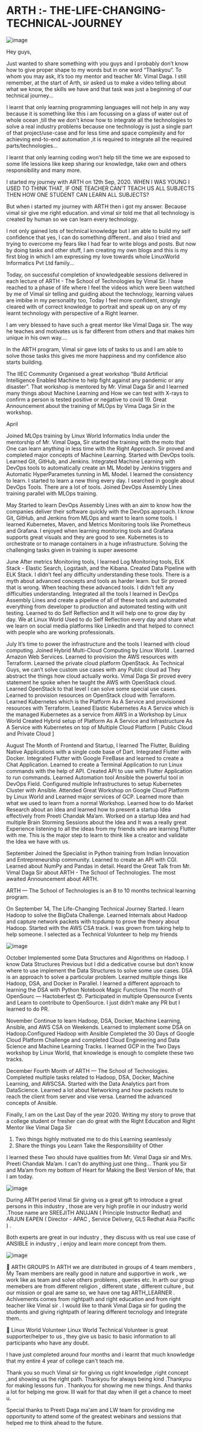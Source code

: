 # ARTH :- THE-LIFE-CHANGING-TECHNICAL-JOURNEY
![image](https://user-images.githubusercontent.com/61896468/103741848-d43e6800-501f-11eb-99b3-376d135e20f1.png)

Hey guys,

Just wanted to share something with you guys and I probably don’t know how to give proper shape to my words but in one word “Thankyou“. To whom you may ask, it’s too my mentor and teacher Mr. Vimal Daga. I still remember, at the start of Arth, sir asked us to make a video telling about what we know, the skills we have and that task was just a beginning of our technical journey...

I learnt that only learning programming languages will not help in any way because it is something like this i am focussing on a glass of water out of whole ocean ,till the we don't know how to integrate all the technologies to solve a real industry problems because one technology is just a single part of that project/use-case and for less time and space complexity and for achieving end-to-end automation ,it is required to integrate all the required parts/technologies...

I learnt that only learning coding won't help till the time we are exposed to some life lessions like keep sharing our knowledge, take own and others responsibility and many more.

I started my journey with ARTH on 12th Sep, 2020. WHEN I WAS YOUNG I USED TO THINK THAT, IF ONE TEACHER CAN’T TEACH US ALL SUBJECTS THEN HOW ONE STUDENT CAN LEARN ALL SUBJECTS?

But when i started my journey with ARTH then i got my answer. Because vimal sir give me right education. and vimal sir told me that all technology is created by human so we can learn every technology. 

I not only gained lots of technical knowledge but I am able to build my self confidence that yes, I can do something different.. and also I tried and trying to overcome my fears like I had fear to write blogs and posts. But now by doing tasks and other stuff, I am creating my own blogs and this is my first blog in which I am expressing my love towards whole LinuxWorld Informatics Pvt Ltd family...

Today, on successful completion of knowledgeable sessions delivered in each lecture of ARTH - The School of Technologies by Vimal Sir. I have reached to a phase of life where I feel the videos which were been watched by me of Vimal sir telling and guiding about the technology, learning values are imbibe in my personality too, Today I feel more confident, strongly cleared with of correct knowledge to portrait and speak up on any of my learnt technology with perspective of a Right learner.

I am very blessed to have such a great mentor like Vimal Daga sir. The way he teaches and motivates us is far different from others and that makes him unique in his own way….

In the ARTH program, Vimal sir gave lots of tasks to us and I am able to solve those tasks this gives me more happiness and my confidence also starts building.

The IIEC Community Organised a great workshop “Build Artificial Intelligence Enabled Machine to help fight against any pandemic or any disaster”. That workshop is mentored by Mr. Vimal Daga Sir and I learned many things about Machine Learning and How we can test with X-rays to confirm a person is tested positive or negative to covid 19. Great Announcement about the training of MLOps by Vima Daga Sir in the workshop.

April

Joined MLOps training by Linux World Informatics India under the mentorship of Mr. Vimal Daga, Sir started the training with the moto that One can learn anything in less time with the Right Approach. Sir proved and completed major concepts of Machine Learning. Started with DevOps tools. Learned Git, GitHub, and Jenkins. Integrated Machine Learning with DevOps tools to automatically create an ML Model by Jenkins triggers and Automatic HyperParametes tunning in ML Model. I learned the consistency to learn. I started to learn a new thing every day. I searched in google about DevOps Tools. There are a lot of tools. Joined DevOps Assembly Lines training parallel with MLOps training.


May
Started to learn DevOps Assembly Lines with an aim to know how the companies deliver their software quickly with the DevOps approach. I know Git, GitHub, and Jenkins from MLOps and want to learn some tools. I learned Kubernetes, Maven, and Metrics Monitoring tools like Prometheus and Grafana. I enjoyed when learning monitoring tools and Grafana supports great visuals and they are good to see. Kubernetes is to orchestrate or to manage containers in a huge infrastructure. Solving the challenging tasks given in training is super awesome

June
After metrics Monitoring tools, I learned Log Monitoring tools, ELK Stack - Elastic Search, Logstash, and the Kibana. Created Data Pipeline with ELK Stack. I didn’t feel any difficulty understanding these tools. There is a myth about advanced concepts and tools as harder learn. but Sir proved that is wrong. When teaching these advanced tools. I didn't felt any difficulties understanding. Integrated all the tools I learned in DevOps Assembly Lines and create a pipeline of all of these tools and automated everything from developer to production and automated testing with unit testing.
Learned to do Self Reflection and It will help one to grow day by day. We at Linux World Used to do Self Reflection every day and share what we learn on social media platforms like LinkedIn and that helped to connect with people who are working professionals.

July
It’s time to power the infrastructure and the tools I learned with cloud computing. Joined Hybrid Multi-Cloud Computing by Linux World . Learned Amazon Web Services. Learned to provision the AWS resources with Terraform. Learned the private cloud platform OpenStack. As Technical Guys, we can’t solve custom use cases with any Public cloud ad They abstract the things how cloud actually works. Vimal Daga Sir proved every statement he spoke when he taught the AWS with OpenStack cloud. Learned OpenStack to that level I can solve some special use cases. Learned to provision resources on OpenStack cloud with Terraform. Learned Kubernetes which is the Platform As A Service and provisioned resources with Terraform. Leaned Elastic Kubernetes As A Service which is the managed Kubernetes as a service from AWS in a Workshop by Linux World
Created Hybrid setup of Platform As A Service and Infrastructure As A Service with Kubernetes on top of Multiple Cloud Platform [ Public Cloud and Private Cloud ]

August
The Month of Frontend and Startup, I learned The Flutter, Building Native Applications with a single code base of Dart. Integrated Flutter with Docker. Integrated Flutter with Google FireBase and learned to create a Chat Application. Learned to create a Terminal Application to run Linux commands with the help of API. Created API to use with Flutter Application to run commands. Learned Automation tool Ansible the powerful tool in DevOps Field. Configured multiple Infrastructures to setup Kubernetes Cluster with Ansible. Attended Great Workshop on Google Cloud Platform by Linux World and Learned major services of GCP. Learned more than what we used to learn from a normal Workshop.
Learned how to do Market Research about an Idea and learned how to present a startup Idea effectively from Preeti Chandak Ma’am. Worked on a startup Idea and had multiple Brain Storming Sessions about the Idea and It was a really great Experience listening to all the ideas from my friends who are learning Flutter with me. This is the major step to learn to think like a creator and validate the Idea we have with us.

September
Joined the Specialist in Python training from Indian Innovation and Entrepreneurship community. Learned to create an API with CGI. Learned about NumPy and Pandas in detail.
Heard the Great Talk from Mr. Vimal Daga Sir about ARTH - The School of Technologies. The most awaited Announcement about ARTH.

ARTH — The School of Technologies is an 8 to 10 months technical learning program.

On September 14, The Life-Changing Technical Journey Started. I learn Hadoop to solve the BigData Challenge. Learned Internals about Hadoop and capture network packets with tcpdump to prove the theory about Hadoop. Started with the AWS CSA track. I was grown from taking help to help someone. I selected as a Technical Volunteer to help my friends

![image](https://user-images.githubusercontent.com/61896468/103745020-c0493500-5024-11eb-8ebc-7bb7b148ffa4.png)


October
Implemented some Data Structures and Algorithms on Hadoop. I know Data Structures Previous but I did a dedicative course but don’t know where to use implement the Data Structures to solve some use cases. DSA is an approach to solve a particular problem. Learned multiple things like Hadoop, DSA, and Docker in Parallel. I learned a different approach to learning the DSA with Python Notebook Magic Functions
The month of OpenSourc — Hactoberfest 😍. Participated in multiple Opensource Events and Learn to contribute to OpenSource. I just didn’t make any PR but I learned to do PR.

November
Continue to learn Hadoop, DSA, Docker, Machine Learning, Ansible, and AWS CSA on Weekends. Learned to implement some DSA on Hadoop.Configured Hadoop with Ansible
Completed the 30 Days of Google Cloud Platform Challenge and completed Cloud Engineering and Data Science and Machine Learning Tracks. I learned GCP in the Two Days workshop by Linux World, that knowledge is enough to complete these two tracks.

December
Fourth Month of ARTH — The School of Technologies. Completed multiple tasks related to Hadoop, DSA, Docker, Machine Learning, and AWSCSA. Started with the Data Analytics part from DataScience. Learned a lot about Networking and how packets route to reach the client from server and vise versa. Learned the advanced concepts of Ansible.

Finally, I am on the Last Day of the year 2020. Writing my story to prove that a college student or fresher can do great with the Right Education and Right Mentor like Vimal Daga Sir

1) Two things highly motivated me to do this Learning seamlessly
2) Share the things you Learn
Take the Responsibility of Other

I learned these Two should have qualities from Mr. Vimal Daga sir and Mrs. Preeti Chandak Ma’am. I can't do anything just one thing...
Thank you Sir and Ma’am from my bottom of Heart for Making the Best Version of Me, that I am today.

![image](https://user-images.githubusercontent.com/61896468/103744895-8ed06980-5024-11eb-8d7e-ca04c6cb8d0a.png)

During ARTH period Vimal Sir giving us a great gift to introduce a great persons in this industry , those are very high profile in our industry world .Those name are SREEJITH ANUJAN ( Principle Instructor Redhat) and ARJUN EAPEN ( Director - APAC , Service Delivery, GLS Redhat Asia Pacific ) .

Both experts are great in our industry , they discuss with us real use case of ANSIBLE in industry , i enjoy and learn more concept from them.

![image](https://user-images.githubusercontent.com/61896468/103744332-9e9b7e00-5023-11eb-864e-711bfede53fe.png)

📌 ARTH GROUPS
In ARTH we are distributed in groups of 4 team members , My Team members are really good in nature and supportive in work , we work like as team and solve others problems , queries etc. In arth our group memebers are from different religion , different state , different culture , but our mission or goal are same so, we have one tag ARTH_LEARNER .
Achivements comes from rightpath and right education and from right teacher like Vimal sir . I would like to thank Vimal Daga sir for guding the students and giving rightpath of learing different tecnology and Integrate them..

📌 Linux World Volunteer
Linux World Technical Volunteer is great supporter/helper to us , they give us basic to basic information to all participants who have any doubt.

I have just completed around four months and i learnt that much knowledge that my entire 4 year of college can't teach me.

Thank you so much Vimal sir for giving us right knowledge ,right concept ,and showing us the right path. Thankyou for always being kind .Thankyou for making lessons fun . Thankyou for showing me new things. And thanks a lot for helping me grow. Ill wait for that day when ill get a chance to meet u.

Special thanks to Preeti Daga ma'am and LW team for providing me opportunity to attend some of the greatest webinars and sessions that helped me to think ahead to the future.

